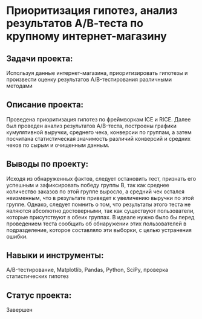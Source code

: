 # Приоритизация гипотез, анализ результатов А/В-теста по крупному интернет-магазину

## Задачи проекта:

Используя данные интернет-магазина, приоритизировать гипотезы и произвести оценку результатов A/B-тестирования различными методами

## Описание проекта:

Проведена приоритизация гипотез по фреймворкам ICE и RICE. Далее был проведен анализ результатов A/B-теста, построены графики кумулятивной выручки, среднего чека,
конверсии по группам, а затем посчитана статистическая значимость различий конверсий и средних чеков по сырым и очищенным данным. 

## Выводы по проекту:

Исходя из обнаруженных фактов, следует остановить тест, признать его успешным и зафиксировать победу группы В, так как среднее количество заказов по этой группе выросло, а средний чек остался неизменным, что в результате приведет к увеличению выручки по этой группе. Однако, следует помнить о том, что результаты этого теста не являются абсолютно достоверными, так как существуют пользователи, которые присутствуют в обеих группах. В идеале нужно было бы перед проведением теста сообщить об обнаружении этих пользователей в подразделение, которое составляло эти выборки, с целью устранения ошибки.


## Навыки и инструменты:

A/B-тестирование, Matplotlib, Pandas, Python, SciPy, проверка статистических гипотез

## Статус проекта:

Завершен

